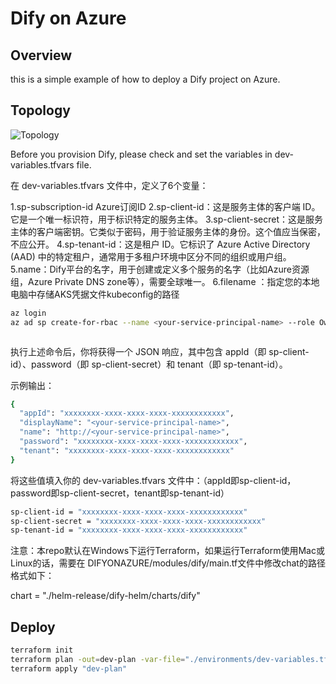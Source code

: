 # Dify on Azure
## Overview
this is a simple example of how to deploy a Dify project on Azure.
## Topology
![Topology](./images/image.png)

Before you provision Dify, please check and set the variables in dev-variables.tfvars file.

在 dev-variables.tfvars 文件中，定义了6个变量：

1.sp-subscription-id Azure订阅ID
2.sp-client-id：这是服务主体的客户端 ID。它是一个唯一标识符，用于标识特定的服务主体。
3.sp-client-secret：这是服务主体的客户端密钥。它类似于密码，用于验证服务主体的身份。这个值应当保密，不应公开。
4.sp-tenant-id：这是租户 ID。它标识了 Azure Active Directory (AAD) 中的特定租户，通常用于多租户环境中区分不同的组织或用户组。
5.name：Dify平台的名字，用于创建或定义多个服务的名字（比如Azure资源组，Azure Private DNS zone等），需要全球唯一。
6.filename ：指定您的本地电脑中存储AKS凭据文件kubeconfig的路径
```bash
az login
az ad sp create-for-rbac --name <your-service-principal-name> --role Owner --scopes /subscriptions/<your-subscription-id>



```

执行上述命令后，你将获得一个 JSON 响应，其中包含 appId（即 sp-client-id）、password（即 sp-client-secret）和 tenant（即 sp-tenant-id）。

示例输出：
```bash
{
  "appId": "xxxxxxxx-xxxx-xxxx-xxxx-xxxxxxxxxxxx",
  "displayName": "<your-service-principal-name>",
  "name": "http://<your-service-principal-name>",
  "password": "xxxxxxxx-xxxx-xxxx-xxxx-xxxxxxxxxxxx",
  "tenant": "xxxxxxxx-xxxx-xxxx-xxxx-xxxxxxxxxxxx"
}
```
将这些值填入你的 dev-variables.tfvars 文件中：（appId即sp-client-id，password即sp-client-secret，tenant即sp-tenant-id）
```bash
sp-client-id = "xxxxxxxx-xxxx-xxxx-xxxx-xxxxxxxxxxxx"
sp-client-secret = "xxxxxxxx-xxxx-xxxx-xxxx-xxxxxxxxxxxx"
sp-tenant-id = "xxxxxxxx-xxxx-xxxx-xxxx-xxxxxxxxxxxx"
```
注意：本repo默认在Windows下运行Terraform，如果运行Terraform使用Mac或Linux的话，需要在
DIFYONAZURE/modules/dify/main.tf文件中修改chat的路径格式如下：

chart = "./helm-release/dify-helm/charts/dify"

## Deploy
```bash
terraform init
terraform plan -out=dev-plan -var-file="./environments/dev-variables.tfvars"
terraform apply "dev-plan"
```
